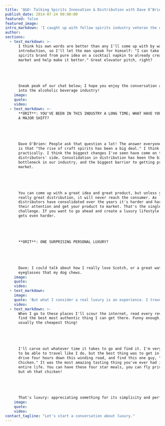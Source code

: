 ```yaml
---
title: 'Q&O: Talking Spirits Innovation & Distribution with Dave O’Brien of Proof ABV'
publish_date: 2014-07-24 00:00:00
featured: false
featured_image:
intro_markdown: 'I caught up with fellow spirits industry veteran the other day, Dave O’Brien, Founder of&nbsp;[Proof ABV](http://proofabv.com/)&nbsp;(Agents & Brand Ventures).​'
author:
sections:
  - text_markdown: >-
      I think his own words are better than any I'll come up with by way of
      introduction, so I'll let the man speak for himself: "I can take any
      spirits brand from pure idea on a cocktail napkin to already created in the
      market and help make it better." Great elevator pitch, right?





      Sneak peak of our chat below; I hope you enjoy the conversation and window
      into the alcoholic beverage industry!​
    image:
    quote:
    video:
  - text_markdown: >-
      **ORIT**: YOU'VE BEEN IN THIS INDUSTRY A LONG TIME; WHAT HAVE YOU SEEN AS
      A MAJOR SHIFT?





      Dave O'Brien: People ask that question a lot! The answer everyone expects
      is that "the rise of craft spirits has been a big deal." I think more
      practically. I think the biggest changes I've seen have come on the
      distributors' side. Consolidation in distribution has been the biggest
      bottleneck in our industry, and the biggest barrier to getting product to
      market.





      You can come up with a great idea and great product, but unless you have
      really great distribution, it will never reach the consumer. As
      distributors have consolidated over the years it's harder and harder to get
      their attention and get your product to market. That's the single biggest
      challenge. If you want to go ahead and create a luxury lifestyle brand, it
      gets even harder.





      **ORIT**: ONE SURPRISING PERSONAL LUXURY?





      Dave: I could talk about how I really love Scotch, or a great watch or
      eyeglasses that my dog chews.​
    image:
    quote:
    video:
  - text_markdown:
    image:
    quote: 'But what I consider a real luxury is an experience. I travel constantly, and usually for business, and if a client pays I guess that’s luxurious.'
    video:
  - text_markdown: >-
      When I go to these places I'll scour the internet, read every review, and
      find the best most authentic thing I can get there. Funny enough, it's
      usually the cheapest thing!





      I'll carve out whatever time it takes to go and find it. I'm very fortunate
      to be able to travel like I do, but the best thing was to get in my car,
      drive four hours down this winding road, and find this one guy, "GJ's Huli
      Chicken." It was the most amazing tasting thing you've ever had in your
      entire life. You can have these four star meals, you can fly private jets,
      but oh that chicken!





      That's luxury: appreciating something for its simplicity and perfection.​
    image:
    quote:
    video:
contact_tagline: "Let's start a conversation about luxury."
---
```



